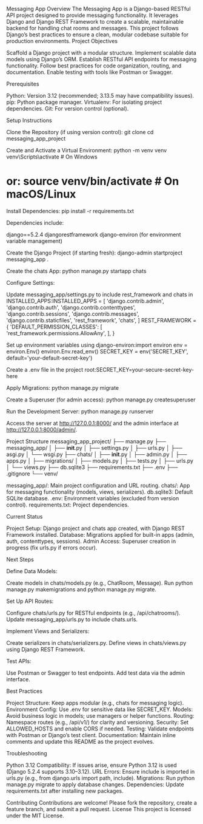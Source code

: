 Messaging App
Overview
The Messaging App is a Django-based RESTful API project designed to provide messaging functionality. It leverages Django and Django REST Framework to create a scalable, maintainable backend for handling chat rooms and messages. This project follows Django’s best practices to ensure a clean, modular codebase suitable for production environments.
Project Objectives

Scaffold a Django project with a modular structure.
Implement scalable data models using Django’s ORM.
Establish RESTful API endpoints for messaging functionality.
Follow best practices for code organization, routing, and documentation.
Enable testing with tools like Postman or Swagger.

Prerequisites

Python: Version 3.12 (recommended; 3.13.5 may have compatibility issues).
pip: Python package manager.
Virtualenv: For isolating project dependencies.
Git: For version control (optional).

Setup Instructions

Clone the Repository (if using version control):
git clone <repository-url>
cd messaging_app_project


Create and Activate a Virtual Environment:
python -m venv venv
venv\Scripts\activate  # On Windows
# or: source venv/bin/activate  # On macOS/Linux


Install Dependencies:
pip install -r requirements.txt

Dependencies include:

django==5.2.4
djangorestframework
django-environ (for environment variable management)


Create the Django Project (if starting fresh):
django-admin startproject messaging_app .


Create the chats App:
python manage.py startapp chats


Configure Settings:

Update messaging_app/settings.py to include rest_framework and chats in INSTALLED_APPS:INSTALLED_APPS = [
    'django.contrib.admin',
    'django.contrib.auth',
    'django.contrib.contenttypes',
    'django.contrib.sessions',
    'django.contrib.messages',
    'django.contrib.staticfiles',
    'rest_framework',
    'chats',
]
REST_FRAMEWORK = {
    'DEFAULT_PERMISSION_CLASSES': [
        'rest_framework.permissions.AllowAny',
    ],
}


Set up environment variables using django-environ:import environ
env = environ.Env()
environ.Env.read_env()
SECRET_KEY = env('SECRET_KEY', default='your-default-secret-key')


Create a .env file in the project root:SECRET_KEY=your-secure-secret-key-here




Apply Migrations:
python manage.py migrate


Create a Superuser (for admin access):
python manage.py createsuperuser


Run the Development Server:
python manage.py runserver

Access the server at http://127.0.0.1:8000/ and the admin interface at http://127.0.0.1:8000/admin/.


Project Structure
messaging_app_project/
├── manage.py
├── messaging_app/
│   ├── __init__.py
│   ├── settings.py
│   ├── urls.py
│   ├── asgi.py
│   └── wsgi.py
├── chats/
│   ├── __init__.py
│   ├── admin.py
│   ├── apps.py
│   ├── migrations/
│   ├── models.py
│   ├── tests.py
│   ├── urls.py
│   └── views.py
├── db.sqlite3
├── requirements.txt
├── .env
├── .gitignore
└── venv/


messaging_app/: Main project configuration and URL routing.
chats/: App for messaging functionality (models, views, serializers).
db.sqlite3: Default SQLite database.
.env: Environment variables (excluded from version control).
requirements.txt: Project dependencies.

Current Status

Project Setup: Django project and chats app created, with Django REST Framework installed.
Database: Migrations applied for built-in apps (admin, auth, contenttypes, sessions).
Admin Access: Superuser creation in progress (fix urls.py if errors occur).

Next Steps

Define Data Models:

Create models in chats/models.py (e.g., ChatRoom, Message).
Run python manage.py makemigrations and python manage.py migrate.


Set Up API Routes:

Configure chats/urls.py for RESTful endpoints (e.g., /api/chatrooms/).
Update messaging_app/urls.py to include chats.urls.


Implement Views and Serializers:

Create serializers in chats/serializers.py.
Define views in chats/views.py using Django REST Framework.


Test APIs:

Use Postman or Swagger to test endpoints.
Add test data via the admin interface.



Best Practices

Project Structure: Keep apps modular (e.g., chats for messaging logic).
Environment Config: Use .env for sensitive data like SECRET_KEY.
Models: Avoid business logic in models; use managers or helper functions.
Routing: Namespace routes (e.g., /api/v1/) for clarity and versioning.
Security: Set ALLOWED_HOSTS and enable CORS if needed.
Testing: Validate endpoints with Postman or Django’s test client.
Documentation: Maintain inline comments and update this README as the project evolves.

Troubleshooting

Python 3.12 Compatibility: If issues arise, ensure Python 3.12 is used (Django 5.2.4 supports 3.10–3.12).
URL Errors: Ensure include is imported in urls.py (e.g., from django.urls import path, include).
Migrations: Run python manage.py migrate to apply database changes.
Dependencies: Update requirements.txt after installing new packages.

Contributing
Contributions are welcome! Please fork the repository, create a feature branch, and submit a pull request.
License
This project is licensed under the MIT License.
